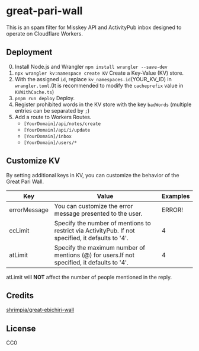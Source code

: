 # great-pari-wall

This is an spam filter for Misskey API and ActivityPub inbox designed to operate on Cloudflare Workers.

## Deployment

0. Install Node.js and Wrangler `npm install wrangler --save-dev`
1. `npx wrangler kv:namespace create KV` Create a Key-Value (KV) store.
2. With the assigned `id`, replace `kv_namespaces.id`(YOUR_KV_ID) in `wrangler.toml`.(It is recommended to modify the `cacheprefix` value in `KVWithCache.ts`)
3. `pnpm run deploy` Deploy.
4. Register prohibited words in the KV store with the key `badWords` (multiple entries can be separated by `;`)
5. Add a route to Workers Routes.
   - `[YourDomain]/api/notes/create`
   - `[YourDomain]/api/i/update`
   - `[YourDomain]/inbox`
   - `[YourDomain]/users/*`

## Customize KV

By setting additional keys in KV, you can customize the behavior of the Great Pari Wall.

| Key          | Value                                                                                             | Examples |
| ------------ | ------------------------------------------------------------------------------------------------- | -------- |
| errorMessage | You can customize the error message presented to the user.                                        | ERROR!   |
| ccLimit      | Specify the number of mentions to restrict via ActivityPub. If not specified, it defaults to '4'. | 4        |
| atLimit      | Specify the maximum number of mentions (@) for users.If not specified, it defaults to '4'.        | 4        |

atLimit will **NOT** affect the number of people mentioned in the reply.

## Credits

[shrimpia/great-ebichiri-wall](https://github.com/shrimpia/great-ebichiri-wall)

## License

CC0
